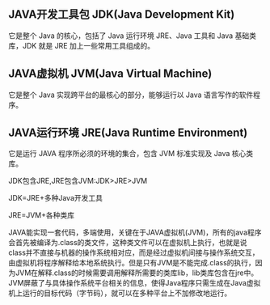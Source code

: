 ## JAVA开发工具包 JDK(Java Development Kit) 
它是整个 Java 的核心，包括了 Java 运行环境 JRE、Java 工具和 Java 基础类库，JDK 就是 JRE 加上一些常用工具组成的。

## JAVA虚拟机 JVM(Java Virtual Machine) 
它是整个 Java 实现跨平台的最核心的部分，能够运行以 Java 语言写作的软件程序。

## JAVA运行环境 JRE(Java Runtime Environment) 
它是运行 JAVA 程序所必须的环境的集合，包含 JVM 标准实现及 Java 核心类库。

JDK包含JRE,JRE包含JVM:JDK>JRE>JVM

JDK=JRE+多种Java开发工具

JRE=JVM+各种类库

JAVA能实现一套代码，多端使用，关键在于JAVA虚拟机(JVM)，所有的java程序会首先被编译为.class的类文件，这种类文件可以在虚拟机上执行，也就是说class并不直接与机器的操作系统相对应，而是经过虚拟机间接与操作系统交互，由虚拟机将程序解释给本地系统执行。但是只有JVM是不能完成.class的执行，因为JVM在解释.class的时候需要调用解释所需要的类库lib，lib类库包含在jre中。JVM屏蔽了与具体操作系统平台相关的信息，使得Java程序只需生成在Java虚拟机上运行的目标代码（字节码），就可以在多种平台上不加修改地运行。


